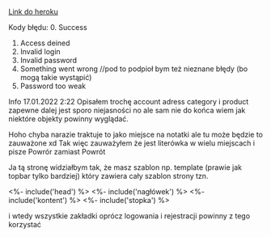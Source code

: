 [Link do heroku](https://weppo.herokuapp.com/)


Kody błędu:
0. Success
1. Access deined
2. Invalid login
3. Invalid password
4. Something went wrong //pod to podpioł bym też nieznane błędy (bo mogą takie wystąpić)
5. Password too weak

Info 17.01.2022 2:22 
Opisałem trochę account adress category i product zapewne dalej jest sporo niejasności no ale sam nie do końca wiem jak niektóre objekty powinny wyglądać.

Hoho chyba narazie traktuje to jako miejsce na notatki ale tu może będzie to zauważone xd
Tak więc zauważyłem że jest literówka w wielu miejscach i pisze Powrór zamiast Powrót

Ja tą stronę widziałbym tak, że masz szablon np. template (prawie jak topbar tylko bardziej) który zawiera cały szablon strony tzn. 

<!DOCTYPE html>
<html lang="en">
    <%- include('head') %>
<body id="body">
    <%- include('nagłówek') %>
    <%- include('kontent') %>
    <%- include('stopka') %>
</body>
</html>

i wtedy wszystkie zakładki oprócz logowania i rejestracji powinny z tego korzystać